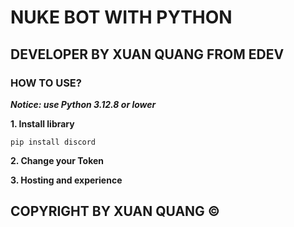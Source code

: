 # NUKE BOT WITH PYTHON

## DEVELOPER BY XUAN QUANG FROM EDEV

### HOW TO USE?

_**Notice: use Python 3.12.8 or lower**_

**1. Install library**

```
pip install discord
```
**2. Change your Token**

**3. Hosting and experience**

## COPYRIGHT BY XUAN QUANG ©
